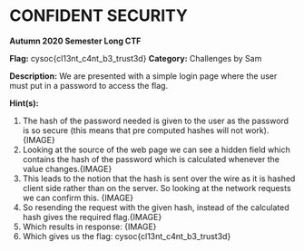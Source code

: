 # CONFIDENT SECURITY
**Autumn 2020 Semester Long CTF**

**Flag:** cysoc{cl13nt_c4nt_b3_trust3d} 
**Category:** Challenges by Sam

**Description:** We are presented with a simple login page where the user must put in a password to access the flag. 

**Hint(s):** 

1. The hash of the password needed is given to the user as the password is so secure (this means that pre computed hashes will not work). {IMAGE}
2. Looking at the source of the web page we can see a hidden field which contains the hash of the password which is calculated whenever the value changes.{IMAGE}
3. This leads to the notion that the hash is sent over the wire as it is hashed client side rather than on the server. So looking at the network requests we can confirm this. {IMAGE}
4. So resending the request with the given hash, instead of the calculated hash gives the required flag.{IMAGE}
5. Which results in response: {IMAGE}
6. Which gives us the flag: cysoc{cl13nt_c4nt_b3_trust3d} 
